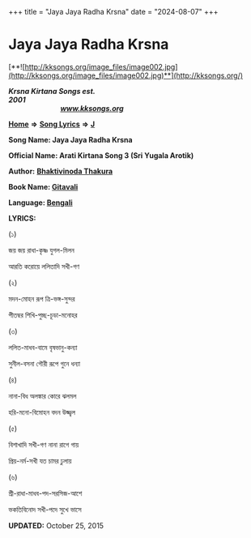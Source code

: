 +++
title = "Jaya Jaya Radha Krsna"
date = "2024-08-07"
+++

# Jaya Jaya Radha Krsna
[**![http://kksongs.org/image_files/image002.jpg](http://kksongs.org/image_files/image002.jpg)**](http://kksongs.org/)

**_Krsna Kirtana Songs est. 2001_**                                                                                                                                                 **_www.kksongs.org_**

[**Home**](http://kksongs.org/) **⇒** [**Song Lyrics**](http://kksongs.org/lyrics.html) **⇒** [**J**](http://kksongs.org/songs/song_j.html)

**Song Name: Jaya Jaya Radha Krsna**

**Official Name: Arati Kirtana Song 3 (Sri Yugala Arotik)**

**Author:** [**Bhaktivinoda Thakura**](http://kksongs.org/authors/list/bhaktivinoda.html)

**Book Name: [Gitavali](http://kksongs.org/authors/gitavali.html)**

**Language: [Bengali](http://kksongs.org/language/list/bengali.html)**

**LYRICS:**

(১)

জয় জয় রাধা\-কৃষ্ণ যুগল\-মিলন

আরতি করোয়ে ললিতাদি সখী\-গণ

(২)

মদন\-মোহন রূপ ত্রি\-ভঙ্গ\-সুন্দর

পীতম্বর শিখি\-পুচ্ছ\-চূডা\-মনোহর

(৩)

ললিত\-মাধব\-বামে বৃষভানু\-কন্যা

সুনীল\-বসনা গৌরী রূপে গুনে ধন্যা

(৪)

নানা\-বিধ অলঙ্কার কোরে ঝলমল

হরি\-মনো\-বিমোহন বদন উজ্জ্বল

(৫)

বিশাখাদি সখী\-গণ নানা রাগে গায়

প্রিয়\-নর্ম\-সখী যত চামর ঢুলায়

(৬)

শ্রী\-রাধা\-মাধব\-পদ\-সরসিজ\-আশে

ভকতিবিনোদ সখী\-পদে সুখে ভাসে

**UPDATED:** October 25, 2015